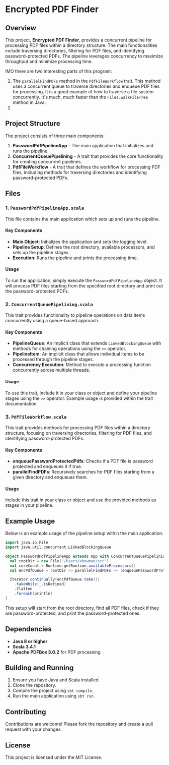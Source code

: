 # Encrypted PDF Finder

## Overview

This project, **Encrypted PDF Finder**, provides a concurrent pipeline for processing PDF files within a directory structure. The main functionalities include traversing directories, filtering for PDF files, and identifying password-protected PDFs. The pipeline leverages concurrency to maximize throughput and minimize processing time.

IMO there are two interesting parts of this program:

1. The ```parallelFindPDFs``` method in the ```PdfFileWorkflow``` trait. This method uses a concurrent queue to traverse directories and enqueue PDF files for processing. It is a good example of how to traverse a file system concurrently. It's much, much faster than the ```Files.walkFileTree``` method in Java.
2. 
## Project Structure

The project consists of three main components:

1. **PasswordPdfPipelineApp** - The main application that initializes and runs the pipeline.
2. **ConcurrentQueuePipelining** - A trait that provides the core functionality for creating concurrent pipelines.
3. **PdfFileWorkflow** - A trait that defines the workflow for processing PDF files, including methods for traversing directories and identifying password-protected PDFs.

## Files

### 1. `PasswordPdfPipelineApp.scala`

This file contains the main application which sets up and runs the pipeline.

#### Key Components

- **Main Object**: Initializes the application and sets the logging level.
- **Pipeline Setup**: Defines the root directory, available processors, and sets up the pipeline stages.
- **Execution**: Runs the pipeline and prints the processing time.

#### Usage

To run the application, simply execute the `PasswordPdfPipelineApp` object. It will process PDF files starting from the specified root directory and print out the password-protected PDFs.

### 2. `ConcurrentQueuePipelining.scala`

This trait provides functionality to pipeline operations on data items concurrently using a queue-based approach.

#### Key Components

- **PipelineQueue**: An implicit class that extends `LinkedBlockingQueue` with methods for chaining operations using the `>>` operator.
- **PipelineItem**: An implicit class that allows individual items to be processed through the pipeline stages.
- **Concurrency Execution**: Method to execute a processing function concurrently across multiple threads.

#### Usage

To use this trait, include it in your class or object and define your pipeline stages using the `>>` operator. Example usage is provided within the trait documentation.

### 3. `PdfFileWorkflow.scala`

This trait provides methods for processing PDF files within a directory structure, focusing on traversing directories, filtering for PDF files, and identifying password-protected PDFs.

#### Key Components

- **enqueuePasswordProtectedPdfs**: Checks if a PDF file is password protected and enqueues it if true.
- **parallelFindPDFs**: Recursively searches for PDF files starting from a given directory and enqueues them.

#### Usage

Include this trait in your class or object and use the provided methods as stages in your pipeline.

## Example Usage

Below is an example usage of the pipeline setup within the main application.

```scala
import java.io.File
import java.util.concurrent.LinkedBlockingQueue

object PasswordPdfPipelineApp extends App with ConcurrentQueuePipelining with PdfFileWorkflow {
  val rootDir = new File("/Users/ebowman/src")
  val coreCount = Runtime.getRuntime.availableProcessors()
  val encPdfQueue = rootDir >> parallelFindPDFs >> (enqueuePasswordProtectedPdfs, coreCount)

  Iterator.continually(encPdfQueue.take())
    .takeWhile(_.isDefined)
    .flatten
    .foreach(println)
}
```

This setup will start from the root directory, find all PDF files, check if they are password-protected, and print the password-protected ones.

## Dependencies

- **Java 8 or higher**
- **Scala 3.4.1**
- **Apache PDFBox 3.0.2** for PDF processing

## Building and Running

1. Ensure you have Java and Scala installed.
2. Clone the repository.
3. Compile the project using `sbt compile`.
4. Run the main application using `sbt run`.

## Contributing

Contributions are welcome! Please fork the repository and create a pull request with your changes.

## License

This project is licensed under the MIT License.

